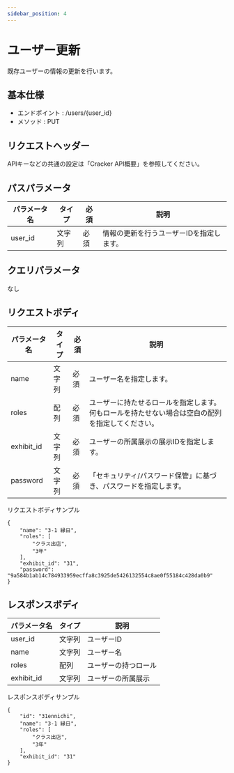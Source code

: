 ```yaml
---
sidebar_position: 4
---
```


# ユーザー更新
既存ユーザーの情報の更新を行います。

## 基本仕様
- エンドポイント : /users/{user_id}
- メソッド : PUT

## リクエストヘッダー
APIキーなどの共通の設定は「Cracker API概要」を参照してください。

## パスパラメータ

|パラメータ名|タイプ|必須|説明|
|----|----|----|----|
|user_id|文字列|必須|情報の更新を行うユーザーIDを指定します。|

## クエリパラメータ
なし

## リクエストボディ

|パラメータ名|タイプ|必須|説明|
|----|----|----|----|
|name|文字列|必須|ユーザー名を指定します。|
|roles|配列|必須|ユーザーに持たせるロールを指定します。何もロールを持たせない場合は空白の配列を指定してください。|
|exhibit_id|文字列|必須|ユーザーの所属展示の展示IDを指定します。|
|password|文字列|必須|「セキュリティ/パスワード保管」に基づき、パスワードを指定します。|

リクエストボディサンプル
```
{
    "name": "3-1 縁日",
    "roles": [
        "クラス出店",
        "3年"
    ],
    "exhibit_id": "31",
    "password": "9a584b1ab14c784933959ecffa8c3925de5426132554c8ae0f55184c428da0b9"
}
```

## レスポンスボディ

|パラメータ名|タイプ|説明|
|----|----|----|
|user_id|文字列|ユーザーID|
|name|文字列|ユーザー名|
|roles|配列|ユーザーの持つロール|
|exhibit_id|文字列|ユーザーの所属展示|

レスポンスボディサンプル
```
{
    "id": "31ennichi",
    "name": "3-1 縁日",
    "roles": [
        "クラス出店",
        "3年"
    ],
    "exhibit_id": "31"
}
```
